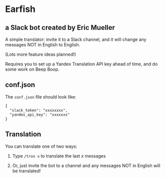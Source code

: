 # Earfish
## a Slack bot created by Eric Mueller

A simple translator: invite it to a Slack channel, and it will change any messages NOT in English to English.

(Lots more feature ideas planned!)


Requires you to set up a Yandex Translation API key ahead of time, and do some work on Beep Boop.


## conf.json

The `conf.json` file should look like:

```
{
  "slack_token": "xxxxxxxx",
  "yandex_api_key": "xxxxxxx"
}
```

## Translation

You can translate one of two ways:

1. Type `/tron x` to translate the last _x_ messages

2. Or, just invite the bot to a channel and any messages NOT in English will be translated!


